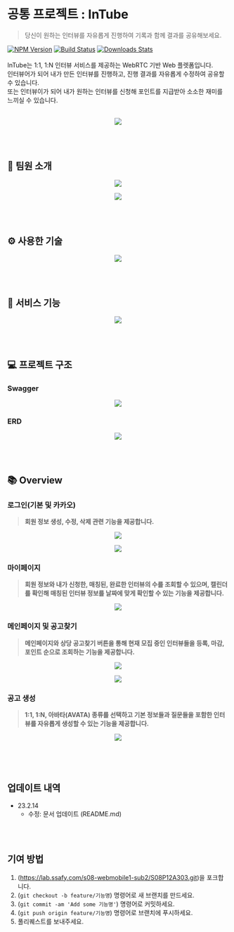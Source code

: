 # 공통 프로젝트 : InTube
> 당신이 원하는 인터뷰를 자유롭게 진행하여 기록과 함께 결과를 공유해보세요. 

[![NPM Version][npm-image]][npm-url]
[![Build Status][travis-image]][travis-url]
[![Downloads Stats][npm-downloads]][npm-url]
<br/><br/>
InTube는 1:1, 1:N 인터뷰 서비스를 제공하는 WebRTC 기반 Web 플렛폼입니다.  
인터뷰어가 되어 내가 만든 인터뷰를 진행하고, 진행 결과를 자유롭게 수정하여 공유할 수 있습니다.  
또는 인터뷰이가 되어 내가 원하는 인터뷰를 신청해 포인트를 지급받아 소소한 재미를 느끼실 수 있습니다.
<br/><br/>
<p align="center"><img src= "/uploads/aa5704650b97f9dd74ec9acef8f78f78/Intube_Image_1.png"></p>

<br/><br/>

## 🚀 팀원 소개
<p align="center"><img src= "/uploads/c0643e97c73f6aa7a5f256257f803347/InTube_팀원소개_1_.png"></p>
<p align="center"><img src= "/uploads/df049f0cb8a42a8d22b9db8802dda676/InTube_팀원소개_2_.png"></p>

<br/><br/>

## ⚙ 사용한 기술
<p align="center"><img src= "/uploads/ed5791c9713cbd79a9dfcf2ac08152ef/image.png"></p>

<br/><br/>

## 📝 서비스 기능
<p align="center"><img src= "/uploads/a8015eda968fb8a5a030d9fe300e98c1/Intube_Image_2.png"></p>

<br/><br/>

## 💻 프로젝트 구조

### Swagger  

<p align="center"><img src= "/uploads/340eec0d2c02545b318550fae9a43053/Intube_Swagger.png"></p>

### ERD 

<p align="center"><img src= "/uploads/33f21758b0630d83e1772a4a9103a31f/InTube_ERD.png"></p>

<br/><br/>

## 📚 Overview

### 로그인(기본 및 카카오)
> **회원 정보 생성, 수정, 삭제 관련 기능을 제공합니다.**

<p align="center"><img src= "/uploads/ffe9b7a668ca0e19de512aaf94e46d8f/InTube_기존로그인_스킨.png"></p>
<p align="center"><img src= "/uploads/2b0ac850d4f0547a5944e6dcc7b798ed/InTube_카카오로그인.png"></p>

### 마이페이지
> **회원 정보와 내가 신청한, 매칭된, 완료한 인터뷰의 수를 조회할 수 있으며, 캘린더를 확인해 매칭된 인터뷰 정보를 날짜에 맞게 확인할 수 있는 기능을 제공합니다.**

<p align="center"><img src= "/uploads/985b03b175bb5e6440ef04759e04fa9c/InTube_마이페이지_스킨.png"></p>

### 메인페이지 및 공고찾기
> **메인페이지와 상당 공고찾기 버튼을 통해 현재 모집 중인 인터뷰들을 등록, 마감, 포인트 순으로 조회하는 기능을 제공합니다.**

<p align="center"><img src= "/uploads/0be297088839792486ffa9a1c392828b/InTube_메인페이지_스킨.png"></p>
<p align="center"><img src= "/uploads/dc538be30c488b1f2e37ceb31437eca2/InTube_인터뷰_찾기_스킨.png"></p>

### 공고 생성
> **1:1, 1:N, 아바타(AVATA) 종류를 선택하고 기본 정보들과 질문들을 포함한 인터뷰를 자유롭게 생성할 수 있는 기능을 제공합니다.**

<p align="center"><img src= "/uploads/0a1bef2d0b5c0635a552e1931d700e7d/InTube_인터뷰만들기_스킨.png"></p>
<p align="center"><img src= ""></p>

<br/><br/>

## 업데이트 내역

* 23.2.14
    * 수정: 문서 업데이트 (README.md)

<br/><br/>

## 기여 방법

1. (<https://lab.ssafy.com/s08-webmobile1-sub2/S08P12A303.git>)을 포크합니다.
2. (`git checkout -b feature/기능명`) 명령어로 새 브랜치를 만드세요.
3. (`git commit -am 'Add some 기능명'`) 명령어로 커밋하세요.
4. (`git push origin feature/기능명`) 명령어로 브랜치에 푸시하세요. 
5. 풀리퀘스트를 보내주세요.

<!-- Markdown link & img dfn's -->
[npm-image]: https://img.shields.io/npm/v/datadog-metrics.svg?style=flat-square
[npm-url]: https://npmjs.org/package/datadog-metrics
[npm-downloads]: https://img.shields.io/npm/dm/datadog-metrics.svg?style=flat-square
[travis-image]: https://img.shields.io/travis/dbader/node-datadog-metrics/master.svg?style=flat-square
[travis-url]: https://travis-ci.org/dbader/node-datadog-metrics
[wiki]: https://github.com/yourname/yourproject/wiki

